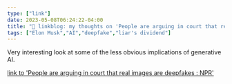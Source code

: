 ```yaml
---
type: ["link"]
date: 2023-05-08T06:24:22-04:00
title: "🔗 linkblog: my thoughts on 'People are arguing in court that real images are deepfakes : NPR'"
tags: ["Elon Musk","AI","deepfake","liar's dividend"]
---
```

Very interesting look at some of the less obvious implications of generative AI.  
 

[link to 'People are arguing in court that real images are deepfakes : NPR'](https://www.npr.org/2023/05/08/1174132413/people-are-trying-to-claim-real-videos-are-deepfakes-the-courts-are-not-amused)
